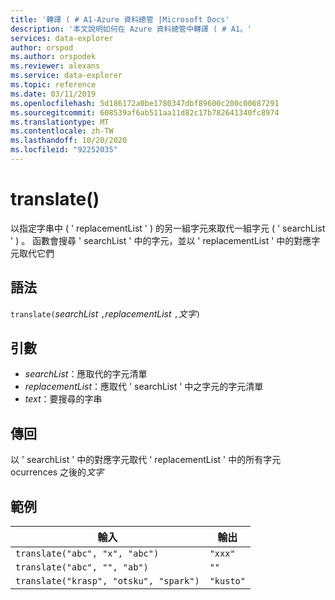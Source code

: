 ```yaml
---
title: '轉譯 ( # A1-Azure 資料總管 |Microsoft Docs'
description: '本文說明如何在 Azure 資料總管中轉譯 ( # A1。'
services: data-explorer
author: orspod
ms.author: orspodek
ms.reviewer: alexans
ms.service: data-explorer
ms.topic: reference
ms.date: 03/11/2019
ms.openlocfilehash: 5d186172a0be1780347dbf89600c200c00687291
ms.sourcegitcommit: 608539af6ab511aa11d82c17b782641340fc8974
ms.translationtype: MT
ms.contentlocale: zh-TW
ms.lasthandoff: 10/20/2020
ms.locfileid: "92252035"
---
```

# <a name="translate"></a>translate()

以指定字串中 ( ' replacementList ' ) 的另一組字元來取代一組字元 ( ' searchList ' ) 。
函數會搜尋 ' searchList ' 中的字元，並以 ' replacementList ' 中的對應字元取代它們

## <a name="syntax"></a>語法

`translate(`*searchList* `,`*replacementList* `,`*文字*`)`

## <a name="arguments"></a>引數

* *searchList*：應取代的字元清單
* *replacementList*：應取代 ' searchList ' 中之字元的字元清單
* *text*：要搜尋的字串

## <a name="returns"></a>傳回

以 ' searchList ' 中的對應字元取代 ' replacementList ' 中的所有字元 ocurrences 之後的*文字*

## <a name="examples"></a>範例

|輸入                                 |輸出   |
|--------------------------------------|---------|
|`translate("abc", "x", "abc")`        |`"xxx"`  |
|`translate("abc", "", "ab")`          |`""`     |
|`translate("krasp", "otsku", "spark")`|`"kusto"`|